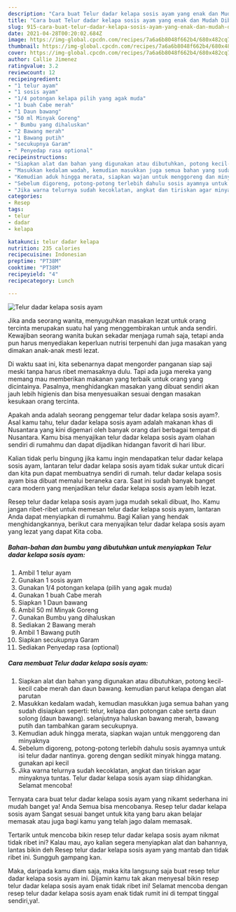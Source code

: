 ```yaml
---
description: "Cara buat Telur dadar kelapa sosis ayam yang enak dan Mudah Dibuat"
title: "Cara buat Telur dadar kelapa sosis ayam yang enak dan Mudah Dibuat"
slug: 915-cara-buat-telur-dadar-kelapa-sosis-ayam-yang-enak-dan-mudah-dibuat
date: 2021-04-28T00:20:02.684Z
image: https://img-global.cpcdn.com/recipes/7a6a6b8048f662b4/680x482cq70/telur-dadar-kelapa-sosis-ayam-foto-resep-utama.jpg
thumbnail: https://img-global.cpcdn.com/recipes/7a6a6b8048f662b4/680x482cq70/telur-dadar-kelapa-sosis-ayam-foto-resep-utama.jpg
cover: https://img-global.cpcdn.com/recipes/7a6a6b8048f662b4/680x482cq70/telur-dadar-kelapa-sosis-ayam-foto-resep-utama.jpg
author: Callie Jimenez
ratingvalue: 3.2
reviewcount: 12
recipeingredient:
- "1 telur ayam"
- "1 sosis ayam"
- "1/4 potongan kelapa pilih yang agak muda"
- "1 buah Cabe merah"
- "1 Daun bawang"
- "50 ml Minyak Goreng"
- " Bumbu yang dihaluskan"
- "2 Bawang merah"
- "1 Bawang putih"
- "secukupnya Garam"
- " Penyedap rasa optional"
recipeinstructions:
- "Siapkan alat dan bahan yang digunakan atau dibutuhkan, potong kecil-kecil cabe merah dan daun bawang. kemudian parut kelapa dengan alat parutan"
- "Masukkan kedalam wadah, kemudian masukkan juga semua bahan yang sudah disiapkan seperti: telur, kelapa dan potongan cabe serta daun solong (daun bawang). selanjutnya haluskan bawang merah, bawang putih dan tambahkan garam secukupnya."
- "Kemudian aduk hingga merata, siapkan wajan untuk menggoreng dan minyaknya"
- "Sebelum digoreng, potong-potong terlebih dahulu sosis ayamnya untuk isi telur dadar nantinya. goreng dengan sedikit minyak hingga matang. gunakan api kecil"
- "Jika warna telurnya sudah kecoklatan, angkat dan tiriskan agar minyaknya tuntas. Telur dadar kelapa sosis ayam siap dihidangkan. Selamat mencoba!"
categories:
- Resep
tags:
- telur
- dadar
- kelapa

katakunci: telur dadar kelapa 
nutrition: 235 calories
recipecuisine: Indonesian
preptime: "PT38M"
cooktime: "PT38M"
recipeyield: "4"
recipecategory: Lunch

---
```



![Telur dadar kelapa sosis ayam](https://img-global.cpcdn.com/recipes/7a6a6b8048f662b4/680x482cq70/telur-dadar-kelapa-sosis-ayam-foto-resep-utama.jpg)

Jika anda seorang wanita, menyuguhkan masakan lezat untuk orang tercinta merupakan suatu hal yang menggembirakan untuk anda sendiri. Kewajiban seorang  wanita bukan sekadar menjaga rumah saja, tetapi anda pun harus menyediakan keperluan nutrisi terpenuhi dan juga masakan yang dimakan anak-anak mesti lezat.

Di waktu  saat ini, kita sebenarnya dapat mengorder panganan siap saji meski tanpa harus ribet memasaknya dulu. Tapi ada juga mereka yang memang mau memberikan makanan yang terbaik untuk orang yang dicintainya. Pasalnya, menghidangkan masakan yang dibuat sendiri akan jauh lebih higienis dan bisa menyesuaikan sesuai dengan masakan kesukaan orang tercinta. 



Apakah anda adalah seorang penggemar telur dadar kelapa sosis ayam?. Asal kamu tahu, telur dadar kelapa sosis ayam adalah makanan khas di Nusantara yang kini digemari oleh banyak orang dari berbagai tempat di Nusantara. Kamu bisa menyajikan telur dadar kelapa sosis ayam olahan sendiri di rumahmu dan dapat dijadikan hidangan favorit di hari libur.

Kalian tidak perlu bingung jika kamu ingin mendapatkan telur dadar kelapa sosis ayam, lantaran telur dadar kelapa sosis ayam tidak sukar untuk dicari dan kita pun dapat membuatnya sendiri di rumah. telur dadar kelapa sosis ayam bisa dibuat memalui beraneka cara. Saat ini sudah banyak banget cara modern yang menjadikan telur dadar kelapa sosis ayam lebih lezat.

Resep telur dadar kelapa sosis ayam juga mudah sekali dibuat, lho. Kamu jangan ribet-ribet untuk memesan telur dadar kelapa sosis ayam, lantaran Anda dapat menyiapkan di rumahmu. Bagi Kalian yang hendak menghidangkannya, berikut cara menyajikan telur dadar kelapa sosis ayam yang lezat yang dapat Kita coba.

<!--inarticleads1-->

##### Bahan-bahan dan bumbu yang dibutuhkan untuk menyiapkan Telur dadar kelapa sosis ayam:

1. Ambil 1 telur ayam
1. Gunakan 1 sosis ayam
1. Gunakan 1/4 potongan kelapa (pilih yang agak muda)
1. Gunakan 1 buah Cabe merah
1. Siapkan 1 Daun bawang
1. Ambil 50 ml Minyak Goreng
1. Gunakan  Bumbu yang dihaluskan
1. Sediakan 2 Bawang merah
1. Ambil 1 Bawang putih
1. Siapkan secukupnya Garam
1. Sediakan  Penyedap rasa (optional)




<!--inarticleads2-->

##### Cara membuat Telur dadar kelapa sosis ayam:

1. Siapkan alat dan bahan yang digunakan atau dibutuhkan, potong kecil-kecil cabe merah dan daun bawang. kemudian parut kelapa dengan alat parutan
1. Masukkan kedalam wadah, kemudian masukkan juga semua bahan yang sudah disiapkan seperti: telur, kelapa dan potongan cabe serta daun solong (daun bawang). selanjutnya haluskan bawang merah, bawang putih dan tambahkan garam secukupnya.
1. Kemudian aduk hingga merata, siapkan wajan untuk menggoreng dan minyaknya
1. Sebelum digoreng, potong-potong terlebih dahulu sosis ayamnya untuk isi telur dadar nantinya. goreng dengan sedikit minyak hingga matang. gunakan api kecil
1. Jika warna telurnya sudah kecoklatan, angkat dan tiriskan agar minyaknya tuntas. Telur dadar kelapa sosis ayam siap dihidangkan. Selamat mencoba!




Ternyata cara buat telur dadar kelapa sosis ayam yang nikamt sederhana ini mudah banget ya! Anda Semua bisa mencobanya. Resep telur dadar kelapa sosis ayam Sangat sesuai banget untuk kita yang baru akan belajar memasak atau juga bagi kamu yang telah jago dalam memasak.

Tertarik untuk mencoba bikin resep telur dadar kelapa sosis ayam nikmat tidak ribet ini? Kalau mau, ayo kalian segera menyiapkan alat dan bahannya, lantas bikin deh Resep telur dadar kelapa sosis ayam yang mantab dan tidak ribet ini. Sungguh gampang kan. 

Maka, daripada kamu diam saja, maka kita langsung saja buat resep telur dadar kelapa sosis ayam ini. Dijamin kamu tak akan menyesal bikin resep telur dadar kelapa sosis ayam enak tidak ribet ini! Selamat mencoba dengan resep telur dadar kelapa sosis ayam enak tidak rumit ini di tempat tinggal sendiri,ya!.

